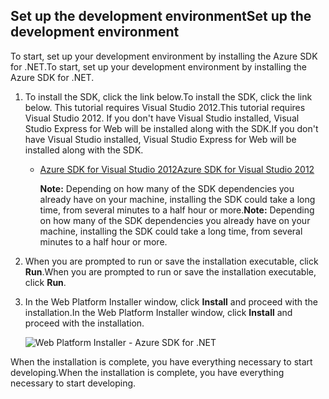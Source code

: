 <h2><a name="setupdevenv"></a><span data-ttu-id="09cdc-101">Set up the development environment</span><span class="sxs-lookup"><span data-stu-id="09cdc-101">Set up the development environment</span></span></h2>

<span data-ttu-id="09cdc-102">To start, set up your development environment by installing the Azure SDK for .NET.</span><span class="sxs-lookup"><span data-stu-id="09cdc-102">To start, set up your development environment by installing the Azure SDK for .NET.</span></span>

1. <span data-ttu-id="09cdc-103">To install the SDK, click the link below.</span><span class="sxs-lookup"><span data-stu-id="09cdc-103">To install the SDK, click the link below.</span></span> <span data-ttu-id="09cdc-104">This tutorial requires Visual Studio 2012.</span><span class="sxs-lookup"><span data-stu-id="09cdc-104">This tutorial requires Visual Studio 2012.</span></span> <span data-ttu-id="09cdc-105">If you don't have Visual Studio installed, Visual Studio Express for Web will be installed along with the SDK.</span><span class="sxs-lookup"><span data-stu-id="09cdc-105">If you don't have Visual Studio installed, Visual Studio Express for Web will be installed along with the SDK.</span></span>
   
   * <span data-ttu-id="09cdc-106">[Azure SDK for Visual Studio 2012][Azure SDK for Visual Studio 2012]</span><span class="sxs-lookup"><span data-stu-id="09cdc-106">[Azure SDK for Visual Studio 2012][Azure SDK for Visual Studio 2012]</span></span>
     
     <span data-ttu-id="09cdc-107">**Note:** Depending on how many of the SDK dependencies you already have on your machine, installing the SDK could take a long time, from several minutes to a half hour or more.</span><span class="sxs-lookup"><span data-stu-id="09cdc-107">**Note:** Depending on how many of the SDK dependencies you already have on your machine, installing the SDK could take a long time, from several minutes to a half hour or more.</span></span>
2. <span data-ttu-id="09cdc-108">When you are prompted to run or save the installation executable, click **Run**.</span><span class="sxs-lookup"><span data-stu-id="09cdc-108">When you are prompted to run or save the installation executable, click **Run**.</span></span>
3. <span data-ttu-id="09cdc-109">In the Web Platform Installer window, click **Install** and proceed with the installation.</span><span class="sxs-lookup"><span data-stu-id="09cdc-109">In the Web Platform Installer window, click **Install** and proceed with the installation.</span></span>
   
    ![Web Platform Installer - Azure SDK for .NET][WebPIAzureSdk]

<span data-ttu-id="09cdc-111">When the installation is complete, you have everything necessary to start developing.</span><span class="sxs-lookup"><span data-stu-id="09cdc-111">When the installation is complete, you have everything necessary to start developing.</span></span>

[Azure SDK for Visual Studio 2012]: http://go.microsoft.com/fwlink/?LinkID=324323
[WebPIAzureSdk]: https://docstestmedia1.blob.core.windows.net/azure-media/includes/media/install-sdk-2012-only/WebPI46-2012.png

